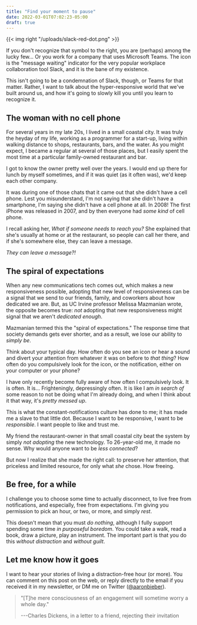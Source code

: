 ```yaml
---
title: "Find your moment to pause"
date: 2022-03-01T07:02:23-05:00
draft: true
---
```


{{< img right "/uploads/slack-red-dot.png" >}}

If you don't recognize that symbol to the right, you are (perhaps) among the
lucky few... Or you work for a company that uses Microsoft Teams. The icon is
the "message waiting" indicator for the very popular workplace collaboration
tool Slack, and it is the bane of my existence.<!--more-->

This isn't going to be a condemnation of Slack, though, or Teams for that
matter. Rather, I want to talk about the hyper-responsive world that we've built
around us, and how it's going to slowly kill you until you learn to recognize it.

## The woman with no cell phone

For several years in my late 20s, I lived in a small coastal city. It was truly
the heyday of my life, working as a programmer for a start-up, living within
walking distance to shops, restaurants, bars, and the water. As you might
expect, I became a regular at several of those places, but I easily spent the
most time at a particular family-owned restaurant and bar.

I got to know the owner pretty well over the years. I would end up there for
lunch by myself sometimes, and if it was quiet (as it often was), we'd keep each
other company.

It was during one of those chats that it came out that she didn't have a cell
phone. Lest you misunderstand, I'm not saying that she didn't have a smartphone,
I'm saying she didn't have a cell phone at all. In 2008! The first iPhone was
released in 2007, and by then everyone had *some kind* of cell phone.

I recall asking her, *What if someone needs to reach you?* She explained that
she's usually at home or at the restaurant, so people can call her there, and if
she's somewhere else, they can leave a message.

*They can leave a message?!*

## The spiral of expectations

When any new communications tech comes out, which makes a new responsiveness
possible, adopting that new level of responsiveness can be a signal that we send
to our friends, family, and coworkers about how dedicated we are. But, as UC
Irvine professor Melissa Mazmanian wrote, the opposite becomes true: *not*
adopting that new responsiveness might signal that we aren't *dedicated enough*.

Mazmanian termed this the "spiral of expectations." The response time that
society demands gets ever shorter, and as a result, we lose our ability to
*simply be*.

Think about your typical day. How often do you see an icon or hear a sound and
divert your attention from whatever it was on before to *that thing*? How often
do you compulsively look for the icon, or the notification, either on your
computer or your phone?

I have only recently become fully aware of how often I compulsively look. It is
often. It is... Frighteningly, depressingly often. It is like I am *in search
of* some reason to not be doing what I'm already doing, and when I think about
it that way, it's *pretty messed up*.

This is what the constant-notifications culture has done to me; it has made me a
slave to that little dot. Because I want to be responsive, I want to be
*responsible*. I want people to like and trust me.

My friend the restaurant-owner in that small coastal city beat the system by
simply *not adopting* the new technology. To 26-year-old me, it made no
sense. Why would anyone want to be *less connected*?

But now I realize that she made the right call: to preserve her attention, that
priceless and limited resource, for only what *she* chose. How freeing.

## Be free, for a while

I challenge you to choose some time to actually disconnect, to live free from
notifications, and especially, free from expectations. I'm giving you permission
to pick an hour, or two, or more, and simply *rest*.

This doesn't mean that you must *do nothing*, although I fully support spending
some time *in purposeful boredom*. You could take a walk, read a book, draw a
picture, play an instrument. The important part is that you do this *without
distraction* and *without guilt*.

## Let me know how it goes

I want to hear your stories of living a distraction-free hour (or more). You can
comment on this post on the web, or reply directly to the email if you received
it in my newsletter, or DM me on Twitter ([@aaronbieber][tweet]).

[tweet]: https://www.twitter.com/aaronbieber

> "[T]he mere consciousness of an engagement will sometime worry a whole day."
>
> ---Charles Dickens, in a letter to a friend, rejecting their invitation
